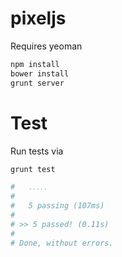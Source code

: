 pixeljs
=======
Requires yeoman
```bash
npm install
bower install
grunt server
```

Test
====

Run tests via

```bash
grunt test

#   ․․․․․
# 
#   5 passing (107ms)
# 
# >> 5 passed! (0.11s)
# 
# Done, without errors.
```

